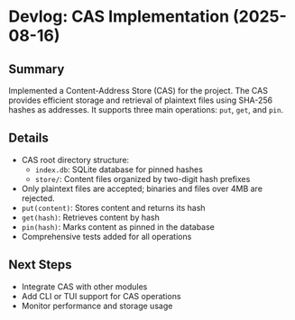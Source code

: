 # Devlog: CAS Implementation (2025-08-16)

## Summary
Implemented a Content-Address Store (CAS) for the project. The CAS provides efficient storage and retrieval of plaintext files using SHA-256 hashes as addresses. It supports three main operations: `put`, `get`, and `pin`.

## Details
- CAS root directory structure:
  - `index.db`: SQLite database for pinned hashes
  - `store/`: Content files organized by two-digit hash prefixes
- Only plaintext files are accepted; binaries and files over 4MB are rejected.
- `put(content)`: Stores content and returns its hash
- `get(hash)`: Retrieves content by hash
- `pin(hash)`: Marks content as pinned in the database
- Comprehensive tests added for all operations

## Next Steps
- Integrate CAS with other modules
- Add CLI or TUI support for CAS operations
- Monitor performance and storage usage

